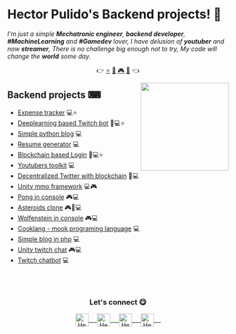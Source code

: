 # Hector Pulido's Backend projects! 👋
<em> I'm just a simple **Mechatronic engineer**, **backend developer**, **#MachineLearning** and **#Gamedev** lover, I
    have delusion of **youtuber** and now **streamer**, There is no challenge big enough not to try, My code will change the **world** some day.</em>

<p align="center">
 👉
 <a href="https://github.com/HectorPulido">⭐</a>
 <a href="https://github.com/HectorPulido/HectorPulido/blob/master/AI_PROJECTS.md">🤖</a>
 <a href="https://github.com/HectorPulido/HectorPulido/blob/master/VIDEOGAME_PROJECTS.md">🎮</a>
 <a href="https://github.com/HectorPulido/HectorPulido/blob/master/BLOCKCHAIN_PROJECTS.md">🔑</a>
  👈
</p>

<a href="https://twitter.com/Hector_Pulido_">
    <img align="right" height="auto" width="200" src="https://pequesoft.net/web/static/images/pequesoft.png" />
</a>

## Backend projects ⌨
- [Expense tracker](https://github.com/HectorPulido/Expenses-tracker) 💻⭐
- [Deeplearning based Twitch bot](https://github.com/HectorPulido/Deeplearning-based-Twitch-bot) 🤖💻⭐
- [Simple python blog](https://github.com/HectorPulido/Simple-python-blog) 💻
- [Resume generator](https://github.com/HectorPulido/Resume-generator) 💻
- [Blockchain based Login](https://github.com/HectorPulido/Amazon-QLDB-Login-Example) 🔑💻⭐
- [Youtubers toolkit](https://github.com/HectorPulido/Youtubers-toolkit) 💻
- [Decentralized Twitter with blockchain](https://github.com/HectorPulido/Decentralized-Twitter-with-blockchain-as-base) 🔑💻
- [Unity mmo framework](https://github.com/HectorPulido/Unity-MMO-Framework) 💻🎮
- [Pong in console](https://github.com/HectorPulido/pong-in-python) 🎮💻
- [Asteroids clone](https://github.com/HectorPulido/Asteroids-like-game) 🎮🤖💻
- [Wolfenstein in console](https://github.com/HectorPulido/ConsoleGameEngine) 🎮💻
- [Cooklang - mook programing language](https://github.com/HectorPulido/Cooklang) 💻
- [Simple blog in php](https://github.com/HectorPulido/Simple-php-blog) 💻
- [Unity twitch chat](https://github.com/HectorPulido/Unity-twitch-chat-link) 🎮💻
- [Twitch chatbot](https://github.com/HectorPulido/Simple-TwitchBot) 💻

<br>
<br>
<div align="center">
    <h3 align="center">Let's connect 😋</h3>
</div>
<p align="center">
    <a href="https://www.linkedin.com/in/hector-pulido-17547369/" target="blank">
        <img align="center" alt="Hector's LinkedIn" width="30px"
            src="https://www.vectorlogo.zone/logos/linkedin/linkedin-icon.svg" /> &nbsp; &nbsp;
    </a>
    <a href="https://twitter.com/Hector_Pulido_" target="blank">
        <img align="center" alt="Hector's Twitter" width="30px"
            src="https://www.vectorlogo.zone/logos/twitter/twitter-official.svg" /> &nbsp; &nbsp;
    </a>
    <a href="https://www.twitch.tv/hector_pulido_" target="blank">
        <img align="center" alt="Hector's Twitch" width="30px"
            src="https://www.vectorlogo.zone/logos/twitch/twitch-icon.svg" /> &nbsp; &nbsp;
    </a>
    <a href="https://www.youtube.com/channel/UCS_iMeH0P0nsIDPvBaJckOw" target="blank">
        <img align="center" alt="Hector's Youtube" width="30px"
            src="https://www.vectorlogo.zone/logos/youtube/youtube-icon.svg" /> &nbsp; &nbsp;
    </a>
</p>